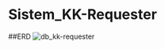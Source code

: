 # Sistem_KK-Requester

##ERD
![db_kk-requester](https://github.com/DimasAnugerahh/Sistem_KK-Requester/assets/112329556/5d4dd4b1-1c8e-491c-a6ff-e8ec03b5c5c4)
